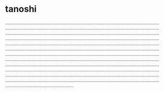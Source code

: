 # tanoshi

.......................................................................................................................................................................................................................................................................................................................................................................................................................................................................................................................................................................................................................................................................................................................................................................................................................................................................................................................................................................................................................................................................................................................................................................................................................................................................................................................................................................................................................................................................................................................................................................................................